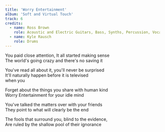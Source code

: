 ```yaml
---
title: 'Worry Entertainment'
album: 'Soft and Virtual Touch'
track: 6
credits:
  - name: Ross Brown
    role: Acoustic and Electric Guitars, Bass, Synths, Percussion, Vocals
  - name: Kyle Rausch
    role: Drums
---
```


You paid close attention, It all started making sense  
The world's going crazy and there's no saving it

You've read all about it, you'll never be surprised  
It'll naturally happen before it is televised  
when you

Forget about the things you share with human kind  
Worry Entertainment for your idle mind

You've talked the matters over with your friends  
They point to what will clearly be the end

The fools that surround you, blind to the evidence,  
Are ruled by the shallow pool of their ignorance

